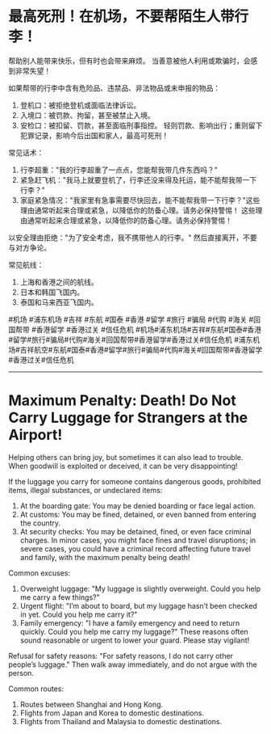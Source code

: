 # 最高死刑！在机场，不要帮陌生人带行李！

帮助别人能带来快乐，但有时也会带来麻烦。
当善意被他人利用或欺骗时，会感到非常失望！

如果帮带的行李中含有危险品、违禁品、非法物品或未申报的物品：
1. 登机口：被拒绝登机或面临法律诉讼。
2. 入境口：被罚款、拘留，甚至被禁止入境。
3. 安检口：被扣留、罚款，甚至面临刑事指控。
轻则罚款、影响出行；重则留下犯罪记录，影响今后出国和家人，最高可死刑！

常见话术：
1. 行李超重："我的行李超重了一点点，您能帮我带几件东西吗？"
1. 紧急赶飞机："我马上就要登机了，行李还没来得及托运，能不能帮我带一下行李？"
2. 家庭紧急情况："我家里有急事需要尽快回去，能不能帮我带一下行李？"这些理由通常听起来合理或紧急，以降低你的防备心理。请务必保持警惕！
这些理由通常听起来合理或紧急，以降低你的防备心理。请务必保持警惕！

以安全理由拒绝："为了安全考虑，我不携带他人的行李。"
然后直接离开，不要与对方争论。

常见航线：
1. 上海和香港之间的航线。
2. 日本和韩国飞国内。
3. 泰国和马来西亚飞国内。

#机场 #浦东机场 #吉祥 #东航 #国泰 #香港 #留学 #旅行 #骗局 #代购 #海关 #回国帮带 #香港留学 #香港过关 #信任危机
#机场#浦东机场#吉祥#东航#国泰#香港#留学#旅行#骗局#代购#海关#回国帮带#香港留学#香港过关#信任危机
#浦东机场#吉祥航空#东航#国泰#香港#留学#旅行#骗局#代购#海关#回国帮带#香港留学#香港过关#信任危机

---

# Maximum Penalty: Death! Do Not Carry Luggage for Strangers at the Airport!

Helping others can bring joy, but sometimes it can also lead to trouble. When goodwill is exploited or deceived, it can be very disappointing!

If the luggage you carry for someone contains dangerous goods, prohibited items, illegal substances, or undeclared items:
1. At the boarding gate: You may be denied boarding or face legal action.
2. At customs: You may be fined, detained, or even banned from entering the country.
3. At security checks: You may be detained, fined, or even face criminal charges.
In minor cases, you might face fines and travel disruptions; in severe cases, you could have a criminal record affecting future travel and family, with the maximum penalty being death!

Common excuses:
1. Overweight luggage: "My luggage is slightly overweight. Could you help me carry a few things?"
2. Urgent flight: "I’m about to board, but my luggage hasn’t been checked in yet. Could you help me carry it?"
3. Family emergency: "I have a family emergency and need to return quickly. Could you help me carry my luggage?"
These reasons often sound reasonable or urgent to lower your guard. Please stay vigilant!

Refusal for safety reasons: "For safety reasons, I do not carry other people’s luggage."
Then walk away immediately, and do not argue with the person.

Common routes:
1. Routes between Shanghai and Hong Kong.
2. Flights from Japan and Korea to domestic destinations.
3. Flights from Thailand and Malaysia to domestic destinations.
